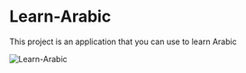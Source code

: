 # Learn-Arabic
This project is an application that you can use to learn Arabic

![Learn-Arabic](Demo/20210125_135325[1].gif)
